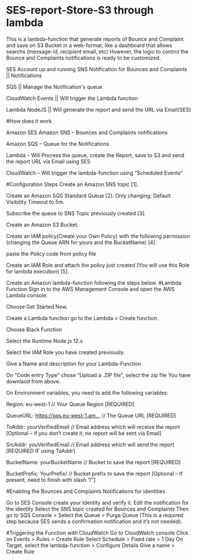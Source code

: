 # SES-report-Store-S3 through lambda 
This is a lambda-function that generate reports of Bounce and Complaint and save on S3 Bucket in a web-format, like a dashboard that allows searchs (message-id, recipient email, etc) However, the logic to control the Bounce and Complaints notifications is ready to be customized.


SES Account up and running
SNS Notification for Bounces and Complaints || Notifications

SQS || Manage the Notification's queue

CloudWatch Events || Will trigger the Lambda function

Lambda NodeJS || Will generate the report and send the URL via Email(SES)

#How does it work

Amazon SES
Amazon SNS – Bounces and Complaints notifications

Amazon SQS – Queue for the Notifications

Lambda – Will Process the queue, create the Report, save to S3 and send the report URL via Email using SES

CloudWatch – Will trigger the lambda-function using “Scheduled Events"

#Configuration Steps 
Create an Amazon SNS topic [1].

Create an Amazon SQS Standard Queue [2]. Only changing: Default Visibility Timeout to 5m.

Subscribe the queue to SNS Topic previously created [3].

Create an Amazon S3 Bucket.

Create an IAM policy(Create your Own Policy) with the following permission (changing the  Queue ARN for yours and the BucketName) [4].

paste the Policy code  from policy file

Create an IAM Role and attach the policy just created (You will use this Role for lambda execution) [5].

Create an Amazon lambda-function following the steps below.
#Lambda Function
Sign in to the AWS Management Console and open the AWS Lambda console.

Choose Get Started Now.

Create a Lambda function go to the Lambda > Create function.

Choose Black Function

Select the Runtime Node.js 12.x

Select the IAM Role you have created previously.

Give a Name and description for your Lambda-Function

On “Code entry Type” chose “Upload a .ZIP file”, select the zip file You have downlaod from above.

On Environment variables, you need to add the following variables:

Region: eu-west-1 // Your Queue Region [REQUIRED]

QueueURL: https://sqs.eu-west-1.am… // The Queue URL [REQUIRED]

ToAddr: yourVerifiedEmail // Email address which will receive the report [Optional – If you don’t create it, no report will be sent via Email]

SrcAddr: youVerifiedEmail // Email address which will send the report [REQUIRED IF using ToAddr]

BucketName: yourBucketName  // Bucket to save the report [REQUIRED]

BucketPrefix: YourPrefix/ // Bucket prefix to save the report [Optional – If present, need to finish with slash “/”]

#Enabling the Bounces and Complaints Notifications for identities


Go to SES Console
create your Identity and verify it.
Edit the notification for the identity
Select the SNS topic created for Bounces and Complaints
Then go to SQS Console > Select the Queue > Purge Queue (This is a required step because SES sends a confirmation notification and it’s not needed).

#Triggering the Function with CloudWatch
Go to CloudWatch console
Click on Events > Rules > Create Rule
Select Schedule > Fixed rate > 1 Day
On Target, select the lambda-function > Configure Details
Give a name > Create Rule



